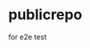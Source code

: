 # publicrepo
for e2e test



















































































































































































































































































































































































































































































































































































































































































































































































































































































































































































































































































































































































































































































































































































































































































































































































































































































































































































































































































































































































































































































































































































































































































































































































































































































































































































































































































































































































































































































































































































































































































































































































































































































































































































































































































































































































































































































